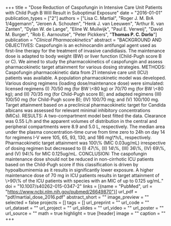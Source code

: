 +++
title = "Dose Reduction of Caspofungin in Intensive Care Unit Patients with Child Pugh B Will Result in Suboptimal Exposure"
date = "2016-01-01"
publication_types = ["2"]
authors = ["Lisa C. Martial", "Roger J. M. BrA 1/4ggemann", "Jeroen A. Schouten", "Henk J. van Leeuwen", "Arthur R. van Zanten", "Dylan W. de Lange", "Eline W. Muilwijk", "Paul E. Verweij", "David M. Burger", "Rob E. Aarnoutse", "Peter Pickkers", "**Thomas P. C. Dorlo**"]
publication = "_Clinical Pharmacokinetics_"
abstract = "BACKGROUND AND OBJECTIVES: Caspofungin is an echinocandin antifungal agent used as first-line therapy for the treatment of invasive candidiasis. The maintenance dose is adapted to body weight (BW) or liver function (Child-Pugh score B or C). We aimed to study the pharmacokinetics of caspofungin and assess pharmacokinetic target attainment for various dosing strategies. METHODS: Caspofungin pharmacokinetic data from 21 intensive care unit (ICU) patients was available. A population pharmacokinetic model was developed. Various dosing regimens (loading dose/maintenance dose) were simulated: licensed regimens (I) 70/50 mg (for BW \\<80 kg) or 70/70 mg (for BW \\<80 kg); and (II) 70/35 mg (for Child-Pugh score B); and adapted regimens (III) 100/50 mg (for Child-Pugh score B); (IV) 100/70 mg; and (V) 100/100 mg. Target attainment based on a preclinical pharmacokinetic target for Candida albicans was assessed for relevant minimal inhibitory concentrations (MICs). RESULTS: A two-compartment model best fitted the data. Clearance was 0.55 L/h and the apparent volumes of distribution in the central and peripheral compartments were 8.9 and 5.0 L, respectively. The median area under the plasma concentration-time curve from time zero to 24h on day 14 for regimens I-V were 105, 65, 93, 130, and 186 mg\\*h/L, respectively. Pharmacokinetic target attainment was 100\\% (MIC 0.03ug/mL) irrespective of dosing regimen but decreased to (I) 47\\%, (II) 14\\%, (III) 36\\%, (IV) 69\\%, and (V) 94\\% for MIC 0.125ug/mL. CONCLUSION: The caspofungin maintenance dose should not be reduced in non-cirrhotic ICU patients based on the Child-Pugh score if this classification is driven by hypoalbuminemia as it results in significantly lower exposure. A higher maintenance dose of 70 mg in ICU patients results in target attainment of \\>90\\% of the ICU patients with species with an MIC of up to 0.125 ug/mL."
doi = "10.1007/s40262-015-0347-2"
links = [{name = "PubMed", url = "https://www.ncbi.nlm.nih.gov/pubmed/26649870"}]
url_pdf = "pdf/martial_dose_2016.pdf"
abstract_short = ""
image_preview = ""
selected = false
projects = []
tags = []
url_preprint = ""
url_code = ""
url_dataset = ""
url_project = ""
url_slides = ""
url_video = ""
url_poster = ""
url_source = ""
math = true
highlight = true
[header]
image = ""
caption = ""
+++
